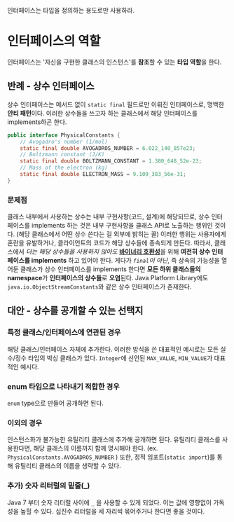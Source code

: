 인터페이스는 타입을 정의하는 용도로만 사용하라.
# 인터페이스의 역할
인터페이스는 '자신을 구현한 클래스의 인스턴스'를 **참조**할 수 있는 **타입 역할**을 한다.
## 반례 - 상수 인터페이스
상수 인터페이스는 메서드 없이 `static final` 필드로만 이뤄진 인터페이스로, 명백한 **안티 패턴**이다.
이러한 상수들을 쓰고자 하는 클래스에서 해당 인터페이스를 implements하곤 한다.
```java
public interface PhysicalConstants {
	// Avogadro's number (1/mol)
	static final double AVOGADROS_NUMBER = 6.022_140_857e23;
	// Boltzmann constant (J/K)
	static final double BOLTZMANN_CONSTANT = 1.380_648_52e-23;
	// Mass of the electron (kg)
	static final double ELECTRON_MASS = 9.109_383_56e-31;
}
```
### 문제점
클래스 내부에서 사용하는 상수는 내부 구현사항(코드, 설계)에 해당되므로, 상수 인터페이스를 implements 하는 것은 내부 구현사항을 클래스 API로 노출하는 행위인 것이다.
(해당 클래스에서 어떤 상수 쓴다는 걸 외부에 밝히는 꼴)
이러한 행위는 사용자에게 혼란을 유발하거나, 클라이언트의 코드가 해당 상수들에 종속되게 만든다.
따라서, 클래스에서 *더는 해당 상수들을 사용하지 않아도* [**바이너리 호환성**](https://docs.oracle.com/javase/specs/jls/se7/html/jls-13.html)을 위해 **여전히 상수 인터페이스를 implements** 하고 있어야 한다.
게다가 *`final`이 아닌*, 즉 상속의 가능성을 열어둔 클래스가 상수 인터페이스를 implements 한다면 **모든 하위 클래스들의 namespace**가 **인터페이스의 상수들**로 **오염**된다.
Java Platform Library에도 `java.io.ObjectStreamConstants`와 같은 상수 인터페이스가 존재한다.
## 대안 - 상수를 공개할 수 있는 선택지
### 특정 클래스/인터페이스에 연관된 경우
해당 클래스/인터페이스 자체에 추가한다.
이러한 방식을 쓴 대표적인 예시로는 모든 실수/정수 타입의 박싱 클래스가 있다.
`Integer`에 선언된 `MAX_VALUE`, `MIN_VALUE`가 대표적인 예시다.
### enum 타입으로 나타내기 적합한 경우
`enum` type으로 만들어 공개하면 된다.
### 이외의 경우
인스턴스화가 불가능한 유틸리티 클래스에 추가해 공개하면 된다.
유틸리티 클래스를 사용한다면, 해당 클래스의 이름까지 함께 명시해야 한다. (ex. `PhysicalConstants.AVOGADROS_NUMBER` )
또한, 정적 임포트(`static import`)를 통해 유틸리티 클래스의 이름을 생략할 수 있다.
### 추가) 숫자 리터럴의 밑줄(\_)
Java 7 부터 숫자 리터럴 사이에 `_` 을 사용할 수 있게 되었다.
이는 값에 영향없이 가독성을 높힐 수 있다.
십진수 리터럴을 세 자리씩 묶어주거나 한다면 좋을 것이다.

